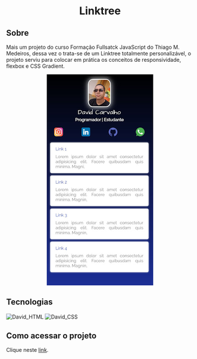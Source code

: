 <h1 align="center">Linktree</h1>

## Sobre

Mais um projeto do curso Formação Fullsatck JavaScript do Thiago M. Medeiros, dessa vez  o trata-se de um Linktree totalmente personalizável, o projeto serviu para colocar em prática os conceitos de responsividade, flexbox e CSS Gradient.

<p align="center"> 
<img src="images/linktree.jfif" alt="Foto do linktree">
</p>

## Tecnologias
<p>
  <img align="center" alt="David_HTML" height="30" width="80" src="https://img.shields.io/badge/HTML5-E34F26?style=for-the-badge&logo=html5&logoColor=white">
  <img align="center" alt="David_CSS" height="30" width="80" src="https://img.shields.io/badge/CSS3-1572B6?style=for-the-badge&logo=css3&logoColor=white">
</p>

## Como acessar o projeto
Clique neste <a href="davicarvalho-dev.github.io">link</a>.
